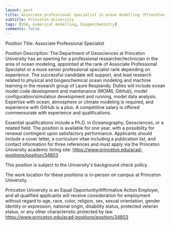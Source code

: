 ```yaml
---
layout: post
title: Associate professional specialist in ocean modelling (Princeton, New Jersey)
subtitle: Princeton University
tags: [USA, numerical modelling, biogeochemistry]
comments: false
---
```

Position Title: Associate Professional Specialist

Position Description: The Department of Geosciences at Princeton University has an opening for a
professional researcher/technician in the area of ocean modeling, appointed at the rank of
Associate Professional Specialist or a more senior professional specialist rank depending on
experience. The successful candidate will support, and lead research related to physical and
biogeochemical ocean modeling and machine learning in the research group of Laure Resplandy.
Duties will include ocean model code development and maintenance (MOM6, GitHub), model
configuration/simulation development and running, model data analysis. Expertise with ocean,
atmosphere or climate modeling is required, and experience with GitHub is a plus. A competitive
salary is offered commensurate with experience and qualifications.

Essential qualifications include a Ph.D. in Oceanography, Geosciences, or a related field. The
position is available for one year, with a possibility for renewal contingent upon satisfactory
performance. Applicants should include a cover letter, a curriculum vitae including a publication
list, and contact information for three references and must apply via the Princeton University
academic hiring site: https://www.princeton.edu/acad-positions/position/34803

This position is subject to the University's background check policy.

The work location for these positions is in-person on campus at Princeton University.

Princeton University is an Equal Opportunity/Affirmative Action Employer, and all qualified
applicants will receive consideration for employment without regard to age, race, color, religion,
sex, sexual orientation, gender identity or expression, national origin, disability status, protected
veteran status, or any other characteristic protected by law.
https://www.princeton.edu/acad-positions/position/34803
